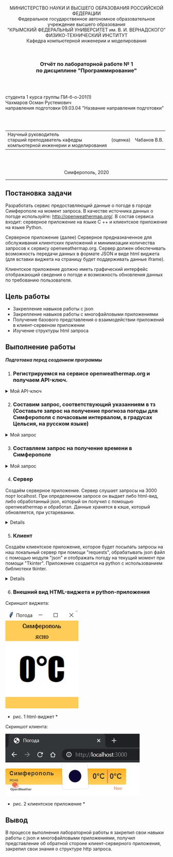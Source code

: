 <p align="center">МИНИСТЕРСТВО НАУКИ  И ВЫСШЕГО ОБРАЗОВАНИЯ РОССИЙСКОЙ ФЕДЕРАЦИИ<br>
Федеральное государственное автономное образовательное учреждение высшего образования<br>
"КРЫМСКИЙ ФЕДЕРАЛЬНЫЙ УНИВЕРСИТЕТ им. В. И. ВЕРНАДСКОГО"<br>
ФИЗИКО-ТЕХНИЧЕСКИЙ ИНСТИТУТ<br>
Кафедра компьютерной инженерии и моделирования</p>
<br>
<h3 align="center">Отчёт по лабораторной работе № 1<br> по дисциплине "Программирование"</h3>
<br><br>
<p>студента 1 курса группы ПИ-б-о-201(1)<br>
Чахмаров Осман Рустемович<br>
направления подготовки 09.03.04 "Название направления подготовки"</p>
<br><br>
<table>
<tr><td>Научный руководитель<br> старший преподаватель кафедры<br> компьютерной инженерии и моделирования</td>
<td>(оценка)</td>
<td>Чабанов В.В.</td>
</tr>
</table>
<br><br>
<p align="center">Симферополь, 2020</p>
<hr>

## Постановка задачи

Разработать сервис предоставляющий данные о погоде в городе Симферополе на момент запроса. В качестве источника данных о погоде используйте: http://openweathermap.org/. В состав сервиса входит: серверное приложение на языке С ++ и клиентское приложение на языке Python.

Серверное приложение (далее) Серверное предназначенное для обслуживания клиентских приложений и минимизации количества запросов к сервису openweathermap.org. Сервер должен обеспечивать возможность передачи данных в формате JSON и виде html виджета (для вставки виджета на страницу будет поддерживать данные iframe).

Клиентское приложение должно иметь графический интерфейс отображающий сведения о погоде и возможность обновления данных по требованию пользователя.

## Цель работы

- Закрепление навыков работы с json
- Закрепление навыков работы с многофайловыми приложениями
- Получение базового представления о взаимодействии приложений в клиент-сервеном приложении
- Изучение структуры html запроса

## Выполнение работы

##### Подготовка перед созданием программы

1. ### Регистрируемся на сервисе openweathermap.org и получаем API-ключ.
<details>
  <summary> Мой API-ключ </summary>

  ``
  8ef4d6cf87e941cd535e7c370ad0a401
  ``
</details>

2. ### Составим запрос, соответствующий указанниям в тз (Составьте запрос на получение прогноза погоды для Симферополя с почасовым интервалом, в градусах Цельсия, на русском языке)
<details>
  <summary> Мой запрос </summary>

  ``
  http://api.openweathermap.org/data/2.5/onecall?lat=44&lon=34&units=metric&exclude=current,minutely,daily,alerts&lang=ru&appid=8ef4d6cf87e941cd535e7c370ad0a401
  ``
</details>

3. ### Составляем запрос на получение времени в Симферополе
<details>
<summary> Мой запрос </summary>

  ``
http://worldtimeapi.org/api/timezone/Europe/Simferopol
  ``
</details>

4. ### Сервер

Создаём серверное приложение. Сервер слушает запросы на 3000 порт localhost. При определенном запросе он выдает либо html-вид, либо обработанный json, который он получил с помощью openweathermap и обработал. Данные хранятся в кэше, который обновляется, при устаревании.

<details>

```c++
#include <iostream>
#include <cpp_httplib/httplib.h>
#include <nlohmann/json.hpp>
#include <iomanip>
#include <fstream>
using json = nlohmann::json;
using std::cout;
using std::endl;
using std::string;
using std::ifstream;
using std::ofstream;
using namespace httplib;
void gen_response(const Request& req, Response& res);
void gen_response_raw(const Request& req, Response& res);
json GetWeather()
{
    string req;
    req = "/data/2.5/onecall?lat=44&lon=34&units=metric&exclude=current,minutely,daily,alerts&lang=ru&appid=8ef4d6cf87e941cd535e7c370ad0a401";
    Client get_time("http://api.openweathermap.org");
    auto res = get_time.Get(req.c_str());
    if (res) {
        if (res->status == 200)
        {
            json result = res->body;
            return result;
        }
        else
        {
            cout << "Status code: " << res->status << endl;
        }
    }
    else
    {
        auto err = res.error();
        cout << "Error code: " << err << endl;
    }
}
string GetTime()
{
    Client get_time("http://worldtimeapi.org");
    auto res = get_time.Get("/api/timezone/Europe/Simferopol");
    if (res) {
        if (res->status == 200)
        {
            string result = res->body;
            return result;
        }
        else
        {
            cout << "Status code: " << res->status << endl;
        }
    }
    else
    {
        auto err = res.error();
        cout << "Error code: " << err << endl;
    }
}
bool is_empty_file(std::ifstream& pFile)
{
    return pFile.peek() == ifstream::traits_type::eof();
}
json CacheGenerator(ifstream& ReadCache)
{
    json RawCache;
    RawCache = GetWeather();
    ofstream wc("cache.json");
    cout << "Generating cache..." << endl;
    wc << std::setw(2) << RawCache << std::endl;
    return RawCache;
}
string StringRemoover(string FToRemoove, json cache, int curr_hour)
{
    string r1 = "{hourly[i].weather[0].description}";
    string r2 = "{hourly[i].weather[0].icon}";
    string r3 = "{hourly[i].temp}";
    double tempd = cache["hourly"][curr_hour]["temp"];
    string temps = std::to_string(int(round(tempd)));
    string desk = cache["hourly"][curr_hour]["weather"][0]["description"];
    string icon = cache["hourly"][curr_hour]["weather"][0]["icon"];
    FToRemoove.replace(FToRemoove.find(r1), r1.length(), desk);
    FToRemoove.replace(FToRemoove.find(r2), r2.length(), icon);
    FToRemoove.replace(FToRemoove.find(r3), r3.length(), temps);
    FToRemoove.replace(FToRemoove.find(r3), r3.length(), temps);
    return FToRemoove;
}
int WhatHour(json cache)
{
    int curr_hour = 100;
    long unixtime;
    json curr_time_full = json::parse(GetTime());
    unixtime = curr_time_full["unixtime"];
    for (int i = 0; i < 48; i++)
    {
        long w_unixtime = cache["hourly"][i]["dt"];
        if (unixtime < w_unixtime)
        {
            curr_hour = i;
            break;
        }
    }
    return curr_hour;
}
json CacheReader(ifstream& rc)
{
    json RawCache;
    bool not_exist_cache = !rc.is_open() or is_empty_file(rc);
    if (not_exist_cache)
    {
        RawCache = CacheGenerator(rc);
    }
    else
    {
        rc >> RawCache;
        cout << "Cache succesfully read" << endl;
    }
    return RawCache;
}
void gen_response_raw(const Request& req, Response& res)
{
    ifstream rc("cache.json");
    json RawCache = CacheReader(rc);
    string temp = RawCache;
    json cache = json::parse(temp);
    int curr_hour = WhatHour(cache);
    if (curr_hour == 100)
    {
        RawCache = CacheGenerator(rc);
        temp = RawCache;
        cache = json::parse(temp);
    }
    json WeatherData;
    double tempd = cache["hourly"][curr_hour]["temp"];
    int tempi = round(tempd);
    string desk = cache["hourly"][curr_hour]["weather"][0]["description"];
    WeatherData["temperature"] = tempi;
    WeatherData["description"] = desk;
    res.set_content(WeatherData.dump(), "text/json");
}
void gen_response(const Request& req, Response& res)
{
    ifstream rc("cache.json");
    json RawCache = CacheReader(rc);
    string temp = RawCache;
    json cache = json::parse(temp);
    int curr_hour = WhatHour(cache);
    if (curr_hour == 100)
    {
        RawCache = CacheGenerator(rc);
        temp = RawCache;
        cache = json::parse(temp);
    }
    string widget;
    ifstream rw("template.html");
    if (rw.is_open())
    {
        getline(rw, widget, '\0');
    }
    else
        cout << "Can`t open template";
    string output = StringRemoover(widget, cache, curr_hour);
    res.set_content(output, "text/html");
}
int main()
{
    Server svr;
    svr.Get("/", gen_response);
    svr.Get("/raw", gen_response_raw);
    cout << "Start server... OK\n";
    svr.listen("localhost", 3000);
}
```
</details>

5. ### Клиент
Создаём клиентское приложение, которое будет посылать запросы на наш локальный сервер при помощи "requests", обрабатывать json файл с помощью модуля "json" и отображать погоду на текущий момент при помощи "Tkinter". Приложение создается на python с использованием библиотеки tkinter.

<details>


```Python
from tkinter import *
import json
import requests
def WeatherReload(event=None):
    r = requests.get('http://localhost:3000/raw').content.decode("UTF8")
    weather = json.loads(r)
    description.config(text=str(weather["description"]))
    temperature.config(text=str(weather["temperature"]) + "°C")
root = Tk()
root.title("Погода")
root.bind("<Button-3>", WeatherReload)
root.geometry("185x220")
TopFrame = Frame(root, bg="#ffcd57")
MiddleFrame = Frame(root, bg="white")
BottomFrame = Frame(root, bg="#ffcd57", height=30)
TopFrame.pack(side=TOP, fill=X)
MiddleFrame.pack(expand=True, fill=BOTH)
BottomFrame.pack(side=BOTTOM, fill=X)
city = Label(TopFrame, font=("Franklin Gothic Medium", 12), text="Симферополь", bg="#ffcd57")
description = Label(TopFrame, font=("Georgia", 12), bg="#ffcd57")
temperature = Label(MiddleFrame, font=("Impact", 60), bg="white")
city.pack()
description.pack()
temperature.pack(expand=True)
WeatherReload()
root.mainloop()
```
</details>

6. ### Внешний вид HTML-виджета и python-приложения

Скриншот виджета:

![](./image/app.jpg)
* рис. 1 html-виджет *

Скриншот клиента:

![](./image/widget.jpg)
* рис. 2 клиентское приложение *

## Вывод

В процессе выполнения лабораторной работы я закрепил свои навыки работы с json и многофайловыми приложениями, получил представление об обратной стороне клиент-серверного приложения, закрепил свои знания о структуре http запроса.